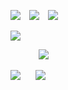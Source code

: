 ![](https://files.catbox.moe/n7qv61.jpg) ⠀![](https://files.catbox.moe/gs220g.gif) ⠀![](https://files.catbox.moe/44sc00.png)

![](https://files.catbox.moe/cpn7de.gif)

⠀⠀⠀⠀
![](https://files.catbox.moe/6sjf7e.png) 
⠀

![](https://files.catbox.moe/ri77ti.png) ⠀⠀![](https://files.catbox.moe/s15aoy.webp)
